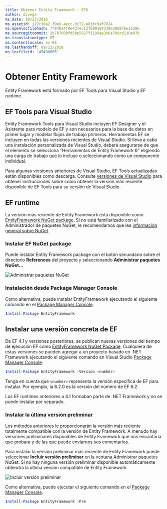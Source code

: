 ```yaml
---
title: Obtener Entity Framework - EF6
author: divega
ms.date: 10/23/2016
ms.assetid: 122c38a2-f9e8-4ecc-9c72-a83bc9af7814
ms.openlocfilehash: 7f840a4f9e437ec12f699184339e386976e1528b
ms.sourcegitcommit: 2b787009fd5be5627f1189ee396e708cd130e07b
ms.translationtype: MT
ms.contentlocale: es-ES
ms.lasthandoff: 09/13/2018
ms.locfileid: "45490665"
---
```

# <a name="get-entity-framework"></a>Obtener Entity Framework
Entity Framework está formado por EF Tools para Visual Studio y EF runtime.

## <a name="ef-tools-for-visual-studio"></a>EF Tools para Visual Studio

Entity Framework Tools para Visual Studio incluyen EF Designer y el Asistente para modelo de EF y son necesarios para la base de datos en primer lugar y modelar flujos de trabajo primeros. Herramientas EF se incluyen en todas las versiones recientes de Visual Studio. Si lleva a cabo una instalación personalizada de Visual Studio, deberá asegurarse de que el elemento se selecciona "Herramientas de Entity Framework 6" eligiendo una carga de trabajo que lo incluye o seleccionando como un componente individual.

Para algunas versiones anteriores de Visual Studio, EF Tools actualizadas están disponibles como descarga. Consulte [versiones de Visual Studio](~/ef6/what-is-new/visual-studio.md) para obtener instrucciones sobre cómo obtener la versión más reciente disponible de EF Tools para su versión de Visual Studio.

## <a name="ef-runtime"></a>EF runtime

La versión más reciente de Entity Framework está disponible como [EntityFramework NuGet package](http://nuget.org/packages/EntityFramework/). Si no está familiarizado con el Administrador de paquetes NuGet, le recomendamos que lea [información general sobre NuGet](https://docs.microsoft.com/nuget/consume-packages/overview-and-workflow).

### <a name="installing-the-ef-nuget-package"></a>Instalar EF NuGet package

Puede instalar Entity Framework package con el botón secundario sobre el directorio **References** del proyecto y seleccionando **Administrar paquetes NuGet...**

![Administrar paquetes NuGet](~/ef6/media/managenugetpackages.png)

### <a name="installing-from-package-manager-console"></a>Instalación desde Package Manager Console

Como alternativa, puede instalar EntityFramework ejecutando el siguiente comando en el [Package Manager Console](http://docs.nuget.org/docs/start-here/using-the-package-manager-console).

``` powershell
Install-Package EntityFramework
```

## <a name="installing-a-specific-version-of-ef"></a>Instalar una versión concreta de EF

De EF 4.1 y versiones posteriores, se publican nuevas versiones del tiempo de ejecución EF como [EntityFramework NuGet Package](https://www.nuget.org/packages/EntityFramework/). Cualquiera de estas versiones se pueden agregar a un proyecto basado en .NET Framework ejecutando el siguiente comando en Visual Studio [Package Manager Console](http://docs.nuget.org/docs/start-here/using-the-package-manager-console):

``` powershell
Install-Package EntityFramework -Version <number>
```

Tenga en cuenta que `<number>` representa la versión específica de EF para instalar. Por ejemplo, la 6.2.0 es la versión del número de EF 6.2.   

Los EF runtimes anteriores a 4.1 formaban parte de .NET Framework y no se puede instalar por separado.

### <a name="installing-the-latest-preview"></a>Instalar la última versión preliminar

Los métodos anteriores le proporcionarán la versión más reciente totalmente compatible con la versión de Entity Framework. A menudo hay versiones preliminares disponibles de Entity Framework que nos encantaría que probara y de las que puede enviarnos sus comentarios.

Para instalar la versión preliminar más reciente de Entity Framework puede seleccionar **Incluir versión preliminar** en la ventana Administrar paquetes NuGet. Si no hay ninguna versión preliminar disponible automáticamente obtendrá la última versión compatible de Entity Framework.

![Incluir versión preliminar](~/ef6/media/includeprerelease.png)

Como alternativa, puede ejecutar el siguiente comando en el [Package Manager Console](http://docs.nuget.org/docs/start-here/using-the-package-manager-console).

``` powershell
Install-Package EntityFramework -Pre
```
